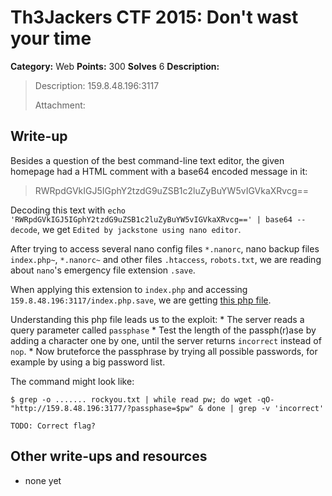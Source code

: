 # Th3Jackers CTF 2015: Don't wast your time

**Category:** Web
**Points:** 300
**Solves** 6
**Description:**

> Description: 159.8.48.196:3117
>
> Attachment:

## Write-up

Besides a question of the best command-line text editor, the given homepage had a HTML comment with a base64 encoded message in it:

> RWRpdGVkIGJ5IGphY2tzdG9uZSB1c2luZyBuYW5vIGVkaXRvcg==

Decoding this text with `echo 'RWRpdGVkIGJ5IGphY2tzdG9uZSB1c2luZyBuYW5vIGVkaXRvcg==' | base64 --decode`, we get `Edited by jackstone using nano editor`.

After trying to access several nano config files `*.nanorc`, nano backup files `index.php~`, `*.nanorc~` and other files `.htaccess`, `robots.txt`, we are reading about `nano`'s emergency file extension `.save`.

When applying this extension to `index.php` and accessing `159.8.48.196:3117/index.php.save`, we are getting [this php file](index.php.save).

Understanding this php file leads us to the exploit:
	* The server reads a query parameter called `passphase`
	* Test the length of the passph(r)ase by adding a character one by one, until the server returns `incorrect` instead of `nop`.
	* Now bruteforce the passphrase by trying all possible passwords, for example by using a big password list.

The command might look like:

```
$ grep -o ....... rockyou.txt | while read pw; do wget -qO- "http://159.8.48.196:3177/?passphase=$pw" & done | grep -v 'incorrect'

TODO: Correct flag?
```

## Other write-ups and resources

* none yet
